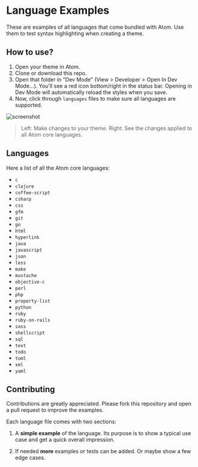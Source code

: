 # Language Examples

These are examples of all languages that come bundled with Atom. Use them to test syntax highlighting when creating a theme.


## How to use?

1. Open your theme in Atom.
2. Clone or download this repo.
3. Open that folder in "Dev Mode" (View > Developer > Open In Dev Mode...). You'll see a red icon bottom/right in the status bar. Opening in Dev Mode will automatically reload the styles when you save.
4. Now, click through `languages` files to make sure all languages are supported.

![screenshot](https://cloud.githubusercontent.com/assets/378023/9948136/582ba5fc-5ddb-11e5-90e0-637da60d779f.png)

> Left: Make changes to your theme. Right: See the changes applied to all Atom core languages.


## Languages

Here a list of all the Atom core languages:

- `c`
- `clojure`
- `coffee-script`
- `csharp`
- `css`
- `gfm`
- `git`
- `go`
- `html`
- `hyperlink`
- `java`
- `javascript`
- `json`
- `less`
- `make`
- `mustache`
- `objective-c`
- `perl`
- `php`
- `property-list`
- `python`
- `ruby`
- `ruby-on-rails`
- `sass`
- `shellscript`
- `sql`
- `text`
- `todo`
- `toml`
- `xml`
- `yaml`


## Contributing

Contributions are greatly appreciated. Please fork this repository and open a pull request to improve the examples.

Each language file comes with two sections:

1. A __simple example__ of the language. Its purpose is to show a typical use case and get a quick overall impression.

2. If needed __more__ examples or tests can be added. Or maybe show a few edge cases.
